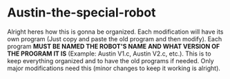 # Austin-the-special-robot
Alright heres how this is gonna be organized. Each modification will have its own program (Just copy and paste
the old program and then modify). Each program **MUST BE NAMED THE ROBOT'S NAME AND WHAT VERSION OF THE PROGRAM 
IT IS** (Example: Austin V1.c, Austin V2.c, etc.). This is to keep everything organized and to have the old programs
if needed. Only major modifications need this (minor changes to keep it working is alright). 
